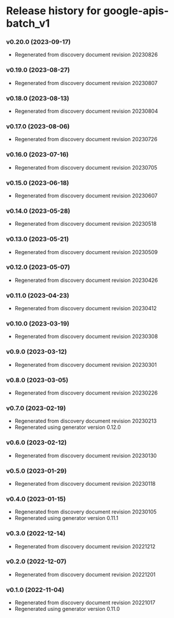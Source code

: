 # Release history for google-apis-batch_v1

### v0.20.0 (2023-09-17)

* Regenerated from discovery document revision 20230826

### v0.19.0 (2023-08-27)

* Regenerated from discovery document revision 20230807

### v0.18.0 (2023-08-13)

* Regenerated from discovery document revision 20230804

### v0.17.0 (2023-08-06)

* Regenerated from discovery document revision 20230726

### v0.16.0 (2023-07-16)

* Regenerated from discovery document revision 20230705

### v0.15.0 (2023-06-18)

* Regenerated from discovery document revision 20230607

### v0.14.0 (2023-05-28)

* Regenerated from discovery document revision 20230518

### v0.13.0 (2023-05-21)

* Regenerated from discovery document revision 20230509

### v0.12.0 (2023-05-07)

* Regenerated from discovery document revision 20230426

### v0.11.0 (2023-04-23)

* Regenerated from discovery document revision 20230412

### v0.10.0 (2023-03-19)

* Regenerated from discovery document revision 20230308

### v0.9.0 (2023-03-12)

* Regenerated from discovery document revision 20230301

### v0.8.0 (2023-03-05)

* Regenerated from discovery document revision 20230226

### v0.7.0 (2023-02-19)

* Regenerated from discovery document revision 20230213
* Regenerated using generator version 0.12.0

### v0.6.0 (2023-02-12)

* Regenerated from discovery document revision 20230130

### v0.5.0 (2023-01-29)

* Regenerated from discovery document revision 20230118

### v0.4.0 (2023-01-15)

* Regenerated from discovery document revision 20230105
* Regenerated using generator version 0.11.1

### v0.3.0 (2022-12-14)

* Regenerated from discovery document revision 20221212

### v0.2.0 (2022-12-07)

* Regenerated from discovery document revision 20221201

### v0.1.0 (2022-11-04)

* Regenerated from discovery document revision 20221017
* Regenerated using generator version 0.11.0

